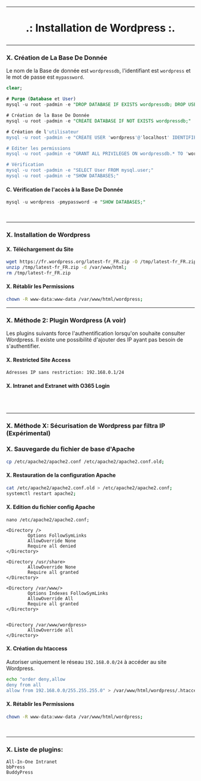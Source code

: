-----------------------------------------------------------------------------------------------------------------------------------------------------------------------------------
# <p align='center'>.: Installation de Wordpress :.</p>


-----------------------------------------------------------------------------------------------------------------------------------------------------------------------------------
### X. Création de La Base De Donnée
Le nom de la Base de donnée est `wordpressdb`, l'identifiant est `wordpress` et le mot de passe est `mypassword`.

```sql
clear;

# Purge (Database et User)
mysql -u root -padmin -e "DROP DATABASE IF EXISTS wordpressdb; DROP USER IF EXISTS 'wordpress'@'localhost';"

# Création de la Base De Donnée
mysql -u root -padmin -e "CREATE DATABASE IF NOT EXISTS wordpressdb;"

# Création de l'utilisateur
mysql -u root -padmin -e "CREATE USER 'wordpress'@'localhost' IDENTIFIED BY 'mypassword';"

# Editer les permissions
mysql -u root -padmin -e "GRANT ALL PRIVILEGES ON wordpressdb.* TO 'wordpress'@'localhost';FLUSH PRIVILEGES;"

# Vérification
mysql -u root -padmin -e "SELECT User FROM mysql.user;"
mysql -u root -padmin -e "SHOW DATABASES;"
```

#### C. Vérification de l'accès à la Base De Donnée
```sql
mysql -u wordpress -pmypassword -e "SHOW DATABASES;"
```
<br />


-----------------------------------------------------------------------------------------------------------------------------------------------------------------------------------
### X. Installation de Wordpress
#### X. Téléchargement du Site
```bash
wget https://fr.wordpress.org/latest-fr_FR.zip -O /tmp/latest-fr_FR.zip;
unzip /tmp/latest-fr_FR.zip -d /var/www/html;
rm /tmp/latest-fr_FR.zip
```

#### X. Rétablir les Permissions
```bash
chown -R www-data:www-data /var/www/html/wordpress;
```

-----------------------------------------------------------------------------------------------------------------------------------------------------------------------------------
### X. Méthode 2: Plugin Wordpress (A voir)
Les plugins suivants force l'authentification lorsqu'on souhaite consulter Wordpress. Il existe une possibilité d'ajouter des IP ayant pas besoin de s'authentifier.
#### X. Restricted Site Access
```
Adresses IP sans restriction: 192.168.0.1/24
```
 
#### X. Intranet and Extranet with O365 Login
```
```

<br />

-----------------------------------------------------------------------------------------------------------------------------------------------------------------------------------
### X. Méthode X: Sécurisation de Wordpress par filtra IP (Expérimental)

### X. Sauvegarde du fichier de base d'Apache
```bash
cp /etc/apache2/apache2.conf /etc/apache2/apache2.conf.old;
```

#### X. Restauration de la configuration Apache
```bash
cat /etc/apache2/apache2.conf.old > /etc/apache2/apache2.conf;
systemctl restart apache2;
```

#### X. Edition du fichier config Apache
```
nano /etc/apache2/apache2.conf;

<Directory />
        Options FollowSymLinks
        AllowOverride None
        Require all denied
</Directory>

<Directory /usr/share>
        AllowOverride None
        Require all granted
</Directory>

<Directory /var/www/>
        Options Indexes FollowSymLinks
        AllowOverride All
        Require all granted
</Directory>


<Directory /var/www/wordpress>
        AllowOverride all
</Directory>
```

#### X. Création du htaccess
Autoriser uniquement le réseau `192.168.0.0/24` à accéder au site Wordpress.
```bash
echo "order deny,allow
deny from all
allow from 192.168.0.0/255.255.255.0" > /var/www/html/wordpress/.htaccess;
```

#### X. Rétablir les Permissions
```bash
chown -R www-data:www-data /var/www/html/wordpress;
```


<br />



-----------------------------------------------------------------------------------------------------------------------------------------------------------------------------------
### X. Liste de plugins:
```
All-In-One Intranet
bbPress
BuddyPress
```
